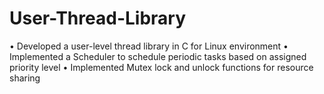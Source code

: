 # User-Thread-Library
• Developed a user-level thread library in C for Linux environment • Implemented a Scheduler to schedule periodic tasks based on assigned priority level • Implemented Mutex lock and unlock functions for resource sharing
